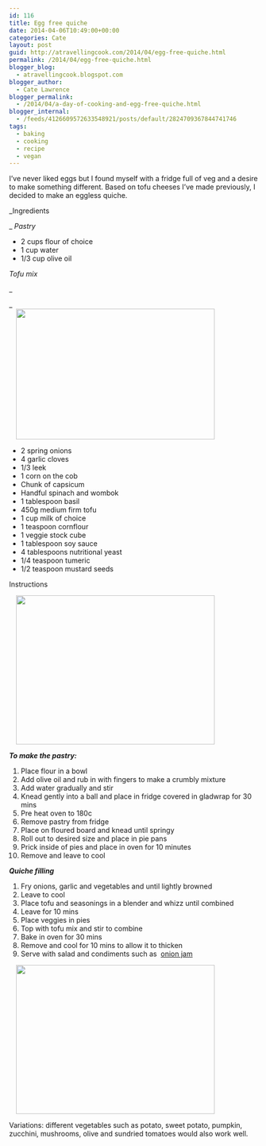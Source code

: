 ```yaml
---
id: 116
title: Egg free quiche
date: 2014-04-06T10:49:00+00:00
categories: Cate
layout: post
guid: http://atravellingcook.com/2014/04/egg-free-quiche.html
permalink: /2014/04/egg-free-quiche.html
blogger_blog:
  - atravellingcook.blogspot.com
blogger_author:
  - Cate Lawrence
blogger_permalink:
  - /2014/04/a-day-of-cooking-and-egg-free-quiche.html
blogger_internal:
  - /feeds/4126609572633548921/posts/default/2824709367844741746
tags:
  - baking
  - cooking
  - recipe
  - vegan
---
```

I&#8217;ve never liked eggs but I found myself with a fridge full of veg and a desire to make something different. Based on tofu cheeses I&#8217;ve made previously, I decided to make an eggless quiche.



_Ingredients
  
_ _Pastry_

  * 2 cups flour of choice
  * 1 cup water
  * 1/3 cup olive oil

_Tofu mix_
  
_
  
_                     <a style="margin-left: 1em; margin-right: 1em; text-align: center;" href="http://3.bp.blogspot.com/-SPpaN2er6gA/U0EiPk6a9QI/AAAAAAAAIi8/CAX0fc0HiS4/s1600/13661609475_0e07d686f3_z.jpg"><img src="http://3.bp.blogspot.com/-SPpaN2er6gA/U0EiPk6a9QI/AAAAAAAAIi8/CAX0fc0HiS4/s1600/13661609475_0e07d686f3_z.jpg" alt="" width="400" height="263" border="0" /></a>

  * 2 spring onions
  * 4 garlic cloves
  * 1/3 leek
  * 1 corn on the cob
  * Chunk of capsicum
  * Handful spinach and wombok
  * 1 tablespoon basil
  * 450g medium firm tofu
  * 1 cup milk of choice
  * 1 teaspoon cornflour
  * 1 veggie stock cube
  * 1 tablespoon soy sauce
  * 4 tablespoons nutritional yeast
  * 1/4 teaspoon tumeric
  * 1/2 teaspoon mustard seeds

Instructions

<a style="margin-left: 1em; margin-right: 1em; text-align: center;" href="http://1.bp.blogspot.com/-NDupKBXRmig/U0EgvlXgVcI/AAAAAAAAIiI/XSFBWDypNP8/s1600/IMG_20140406_170631.jpg"><img src="http://1.bp.blogspot.com/-NDupKBXRmig/U0EgvlXgVcI/AAAAAAAAIiI/XSFBWDypNP8/s1600/IMG_20140406_170631.jpg" alt="" width="400" height="300" border="0" /></a>

**_To make the pastry:_**

  1. Place flour in a bowl
  2. Add olive oil and rub in with fingers to make a crumbly mixture
  3. Add water gradually and stir
  4. Knead gently into a ball and place in fridge covered in gladwrap for 30 mins
  5. Pre heat oven to 180c
  6. Remove pastry from fridge
  7. Place on floured board and knead until springy
  8. Roll out to desired size and place in pie pans
  9. Prick inside of pies and place in oven for 10 minutes
 10. Remove and leave to cool

**_Quiche filling_**

  1. Fry onions, garlic and vegetables and until lightly browned
  2. Leave to cool
  3. Place tofu and seasonings in a blender and whizz until combined
  4. Leave for 10 mins
  5. Place veggies in pies
  6. Top with tofu mix and stir to combine
  7. Bake in oven for 30 mins
  8. Remove and cool for 10 mins to allow it to thicken
  9. Serve with salad and condiments such as  [onion jam](http://consumingcate.blogspot.com/2014/02/edible-gifts-onion-jam.html)

<a style="margin-left: 1em; margin-right: 1em; text-align: center;" href="http://4.bp.blogspot.com/-8y5MAcjf0Ss/U0EhGObnQhI/AAAAAAAAIio/LDKS-8myStQ/s1600/IMG_20140406_192101.jpg"><img src="http://4.bp.blogspot.com/-8y5MAcjf0Ss/U0EhGObnQhI/AAAAAAAAIio/LDKS-8myStQ/s1600/IMG_20140406_192101.jpg" alt="" width="400" height="300" border="0" /></a>


  Variations: different vegetables such as potato, sweet potato, pumpkin, zucchini, mushrooms, olive and sundried tomatoes would also work well.
